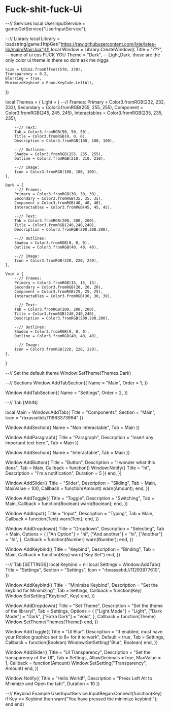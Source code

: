 # Fuck-shit-fuck-Ui

--// Services
local UserInputService = game:GetService("UserInputService");

--// Library
local Library = loadstring(game:HttpGet("https://raw.githubusercontent.com/lxte/lates-lib/main/Main.lua"))()
local Window = Library:CreateWindow({
	Title = "???", -- name of ui cus FUCK YOU
	Theme = "Dark", -- Light,Dark. those are the only color ui theme in there so dont ask me nigga
	
	Size = UDim2.fromOffset(570, 370),
	Transparency = 0.2,
	Blurring = true,
	MinimizeKeybind = Enum.KeyCode.LeftAlt,
})

local Themes = {
	Light = {
		--// Frames:
		Primary = Color3.fromRGB(232, 232, 232),
		Secondary = Color3.fromRGB(255, 255, 255),
		Component = Color3.fromRGB(245, 245, 245),
		Interactables = Color3.fromRGB(235, 235, 235),

		--// Text:
		Tab = Color3.fromRGB(50, 50, 50),
		Title = Color3.fromRGB(0, 0, 0),
		Description = Color3.fromRGB(100, 100, 100),

		--// Outlines:
		Shadow = Color3.fromRGB(255, 255, 255),
		Outline = Color3.fromRGB(210, 210, 210),

		--// Image:
		Icon = Color3.fromRGB(100, 100, 100),
	},
	
	Dark = {
		--// Frames:
		Primary = Color3.fromRGB(30, 30, 30),
		Secondary = Color3.fromRGB(35, 35, 35),
		Component = Color3.fromRGB(40, 40, 40),
		Interactables = Color3.fromRGB(45, 45, 45),

		--// Text:
		Tab = Color3.fromRGB(200, 200, 200),
		Title = Color3.fromRGB(240,240,240),
		Description = Color3.fromRGB(200,200,200),

		--// Outlines:
		Shadow = Color3.fromRGB(0, 0, 0),
		Outline = Color3.fromRGB(40, 40, 40),

		--// Image:
		Icon = Color3.fromRGB(220, 220, 220),
	},
	
	Void = {
		--// Frames:
		Primary = Color3.fromRGB(15, 15, 15),
		Secondary = Color3.fromRGB(20, 20, 20),
		Component = Color3.fromRGB(25, 25, 25),
		Interactables = Color3.fromRGB(30, 30, 30),

		--// Text:
		Tab = Color3.fromRGB(200, 200, 200),
		Title = Color3.fromRGB(240,240,240),
		Description = Color3.fromRGB(200,200,200),

		--// Outlines:
		Shadow = Color3.fromRGB(0, 0, 0),
		Outline = Color3.fromRGB(40, 40, 40),

		--// Image:
		Icon = Color3.fromRGB(220, 220, 220),
	},

}

--// Set the default theme
Window:SetTheme(Themes.Dark)

--// Sections
Window:AddTabSection({
	Name = "Main",
	Order = 1,
})

Window:AddTabSection({
	Name = "Settings",
	Order = 2,
})

--// Tab [MAIN]

local Main = Window:AddTab({
	Title = "Components",
	Section = "Main",
	Icon = "rbxassetid://11963373994"
})

Window:AddSection({ Name = "Non Interactable", Tab = Main }) 


Window:AddParagraph({
	Title = "Paragraph",
	Description = "Insert any important text here.",
	Tab = Main
}) 

Window:AddSection({ Name = "Interactable", Tab = Main }) 

Window:AddButton({
	Title = "Button",
	Description = "I wonder what this does",
	Tab = Main,
	Callback = function() 
		Window:Notify({
			Title = "hi",
			Description = "i'm a notification", 
			Duration = 5
		})
	end,
}) 

Window:AddSlider({
	Title = "Slider",
	Description = "Sliding",
	Tab = Main,
	MaxValue = 100,
	Callback = function(Amount) 
		warn(Amount);
	end,
}) 

Window:AddToggle({
	Title = "Toggle",
	Description = "Switching",
	Tab = Main,
	Callback = function(Boolean) 
		warn(Boolean);
	end,
}) 

Window:AddInput({
	Title = "Input",
	Description = "Typing",
	Tab = Main,
	Callback = function(Text) 
		warn(Text);
	end,
}) 


Window:AddDropdown({
	Title = "Dropdown",
	Description = "Selecting",
	Tab = Main,
	Options = {
		["An Option"] = "hi",
		["And another"] = "hi",
		["Another"] = "hi",
	},
	Callback = function(Number) 
		warn(Number);
	end,
}) 

Window:AddKeybind({
	Title = "Keybind",
	Description = "Binding",
	Tab = Main,
	Callback = function(Key) 
		warn("Key Set")
	end,
}) 

--// Tab [SETTINGS]
local Keybind = nil
local Settings = Window:AddTab({
	Title = "Settings",
	Section = "Settings",
	Icon = "rbxassetid://11293977610",
})

Window:AddKeybind({
	Title = "Minimize Keybind",
	Description = "Set the keybind for Minimizing",
	Tab = Settings,
	Callback = function(Key) 
		Window:SetSetting("Keybind", Key)
	end,
}) 

Window:AddDropdown({
	Title = "Set Theme",
	Description = "Set the theme of the library!",
	Tab = Settings,
	Options = {
		["Light Mode"] = "Light",
		["Dark Mode"] = "Dark",
		["Extra Dark"] = "Void",
	},
	Callback = function(Theme) 
		Window:SetTheme(Themes[Theme])
	end,
}) 

Window:AddToggle({
	Title = "UI Blur",
	Description = "If enabled, must have your Roblox graphics set to 8+ for it to work",
	Default = true,
	Tab = Settings,
	Callback = function(Boolean) 
		Window:SetSetting("Blur", Boolean)
	end,
}) 


Window:AddSlider({
	Title = "UI Transparency",
	Description = "Set the transparency of the UI",
	Tab = Settings,
	AllowDecimals = true,
	MaxValue = 1,
	Callback = function(Amount) 
		Window:SetSetting("Transparency", Amount)
	end,
}) 

Window:Notify({
	Title = "Hello World!",
	Description = "Press Left Alt to Minimize and Open the tab!", 
	Duration = 10
})

--// Keybind Example
UserInputService.InputBegan:Connect(function(Key) 
	if Key == Keybind then
		warn("You have pressed the minimize keybind!");
	end
end)
